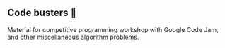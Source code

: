 ## Code busters :muscle:
Material for competitive programming workshop with Google Code Jam, and other miscellaneous algorithm problems.
